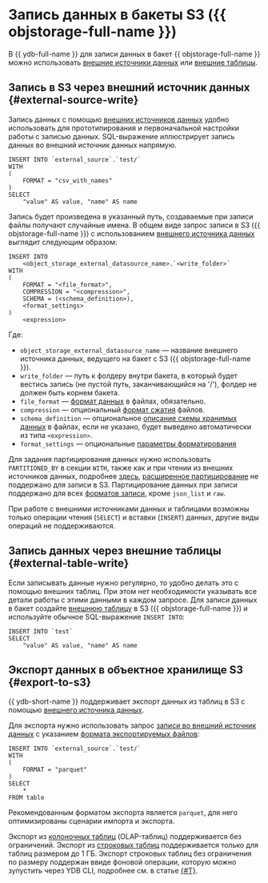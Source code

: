 # Запись данных в бакеты S3 ({{ objstorage-full-name }})

В {{ ydb-full-name }} для записи данных в бакет {{ objstorage-full-name }} можно использовать [внешние источники данных](#external-source-write) или [внешние таблицы](#external-table-write).

## Запись в S3 через внешний источник данных {#external-source-write}

Запись данных с помощью [внешних источников данных](../../datamodel/external_data_source.md) удобно использовать для прототипирования и первоначальной настройки работы с записью данных. SQL-выражение иллюстрирует запись данных во внешний источник данных напрямую.

```yql
INSERT INTO `external_source`.`test/`
WITH
(
    FORMAT = "csv_with_names"
)
SELECT
    "value" AS value, "name" AS name
```

Запись будет произведена в указанный путь, создаваемые при записи файлы получают случайные имена. В общем виде запрос записи в S3 ({{ objstorage-full-name }}) с использованием [внешнего источника данных](../../datamodel/external_data_source.md) выглядит следующим образом:

```yql
INSERT INTO
    <object_storage_external_datasource_name>.`<write_folder>`
WITH
(
    FORMAT = "<file_format>",
    COMPRESSION = "<compression>",
    SCHEMA = (<schema_definition>),
    <format_settings>
)
    <expression>
```

Где:

* `object_storage_external_datasource_name` — название внешнего источника данных, ведущего на бакет с S3 ({{ objstorage-full-name }}).
* `write_folder` — путь к фолдеру внутри бакета, в который будет вестись запись (не пустой путь, заканчивающийся на '/'), фолдер не должен быть корнем бакета.
* `file_format` — [формат данных](formats.md#formats) в файлах, обязательно.
* `compression` — опциональный [формат сжатия](formats.md#compression_formats) файлов.
* `schema_definition` — опциональное [описание схемы хранимых данных](external_data_source.md#schema) в файлах, если не указано, будет выведено автоматически из типа `<expression>`.
* `format_settings` — опциональные [параметры форматирования](external_data_source.md#format_settings)

Для задания партицирования данных нужно использовать `PARTITIONED_BY` в секции `WITH`, также как и при чтении из внешних источников данных, подробнее [здесь](partitioning.md#syntax-external-data-source), [расширенное партицирование](partition_projection.md) не поддержано для записи в S3. Партицирование данных при записи поддержано для всех [форматов записи](formats.md#formats), кроме `json_list` и `raw`.

При работе с внешними источниками данных и таблицами возможны только операции чтения (`SELECT`) и вставки (`INSERT`) данных, другие виды операций не поддерживаются.

## Запись данных через внешние таблицы {#external-table-write}

Если записывать данные нужно регулярно, то удобно делать это с помощью внешних таблиц. При этом нет необходимости указывать все детали работы с этими данными в каждом запросе. Для записи данных в бакет создайте [внешнюю таблицу](external_table.md) в S3 ({{ objstorage-full-name }}) и используйте обычное SQL-выражение `INSERT INTO`:

```yql
INSERT INTO `test`
SELECT
    "value" AS value, "name" AS name
```

## Экспорт данных в объектное хранилище S3 {#export-to-s3}

{{ ydb-short-name }} поддерживает экспорт данных из таблиц в S3 с помощью [внешнего источника данных](../../datamodel/external_data_source.md).

Для экспорта нужно использовать запрос [записи во внешний источник данных](#external-source-write) с указанием [формата экспортируемых файлов](./formats.md#formats):

```yql
INSERT INTO `external_source`.`test/`
WITH
(
    FORMAT = "parquet"
)
SELECT
    *
FROM table
```

Рекомендованным форматом экспорта является `parquet`, для него оптимизированы сценарии импорта и экспорта.

Экспорт из [колоночных таблиц](../../datamodel/table.md#column-oriented-tables) (OLAP-таблиц) поддерживается без ограничений. Экспорт из [строковых таблиц](../../datamodel/table.md#row-oriented-tables) поддерживается только для таблиц размером до 1 ГБ. Экспорт строковых таблиц без ограничения по размеру поддержан ввиде фоновой операции, которую можно зупустить через YDB CLI, подробнее см. в статье [{#T}](../../../reference/ydb-cli/export-import/export-s3.md).
